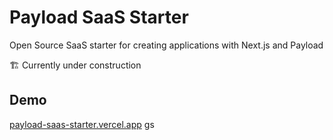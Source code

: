 # Payload SaaS Starter

Open Source SaaS starter for creating applications with Next.js and Payload

🏗️ Currently under construction

## Demo

[payload-saas-starter.vercel.app](https://payload-saas-starter.vercel.app)
gs
